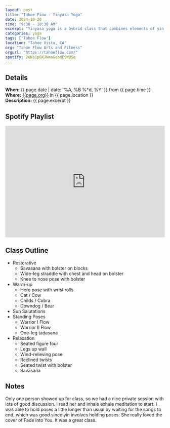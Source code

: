```yaml
---
layout: post
title: "Tahoe Flow - Yinyasa Yoga"
date: 2024-10-20
time: "9:30 - 10:30 AM" 
excerpt: "Yinyasa yoga is a hybrid class that combines elements of yin and vinyasa yoga. The class begins with restorative postures to stretch the fascia (a thin layer of connective tissue that supports the body's organs). Then, we warm the body with subtle movements and incorporate sun salutations and standing poses to build strength, flexibility, and balance. This is a relaxed flow class appropriate for all levels and abilities. Yinyasa will leave you feeling calm and energized."
categories: yoga
tags: ['Tahoe Flow']
location: "Tahoe Vista, CA"
org: "Tahoe Flow Arts and Fitness"
orgurl: "https://tahoeflow.com/"
spotify: 2KNb1pOXJNmaGqbdESW0Sq
---
```


## Details

**When:** {{ page.date | date: '%A, %B %*d, %Y' }} from {{ page.time }}    
**Where:** [{{page.org}}]({{page.orgurl}}) in {{ page.location }}   
**Description:** {{ page.excerpt }}   


## Spotify Playlist

<iframe style="border*radius:12px" src="https://open.spotify.com/embed/playlist/{{ page.spotify }}?utm_source=generator" width="100%" height="352" frameBorder="0" allowfullscreen="" allow="autoplay; clipboard*write; encrypted*media; fullscreen; picture*in*picture" loading="lazy"></iframe>  


## Class Outline

- Restorative 
	- Savasana with bolster on blocks 
	- Wide-leg straddle with chest and head on bolster
	- Knee to nose pose with bolster
- Warm-up
	- Hero pose with wrist rolls
	- Cat / Cow
	- Childs / Cobra
	- Downdog / Bear
- Sun Salutations
- Standing Poses
	- Warrior I Flow
	- Warrior II Flow
	- One-leg tadasana
- Relaxation
	- Seated figure four
	- Legs up wall
	- Wind-relieving pose
	- Reclined twists
	- Seated twist with bolster
	- Savasana	


## Notes

Only one person showed up for class, so we had a nice private session with lots of good discussion. I read her and inhale exhale meditation to start. I was able to hold poses a little longer than usual by waiting for the songs to end, which was good since yin involves holding poses. She really loved the cover of Fade into You. It was a great class.  